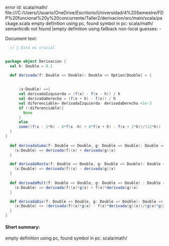 error id: scala/math/
file:///C:/Users/Usuario/OneDrive/Escritorio/Universidad/4%20Semestre/FDP%20funcional%20y%20concurrente/Taller2/derivacion/src/main/scala/package.scala
empty definition using pc, found symbol in pc: scala/math/
semanticdb not found
|empty definition using fallback
non-local guesses:
	 -

Document text:

```scala
  // 📌 Esto es crucial


package object Derivacion {
  val h: Double = 0.1

  def derivada(f: Double => Double): Double => Option[Double] = { 
     
      
      (x:Double) =>{
      val derivadaIzquierda = (f(x) - f(x - h)) / h
      val derivadaDerecha = (f(x + h) - f(x)) / h
      val diferenciable= derivadaIzquierda- derivadaDerecha <1e-3
      if (!diferenciable){
        None
      }
      else
      some((f(x - 2*h) - 8*f(x -h) + 8*f(x + h) - f(x + 2*h))/(12*h))
  }
}  
  
  def derivadaSuma(f: Double => Double, g: Double => Double): Double => Double ={ 
    (x:Double) => derivada(f)(x) + derivada(g)(x)
  }

  def derivadaResta(f: Double => Double, g: Double => Double): Double => Double ={
    (x:Double) => derivada(f)(x) - derivada(g)(x)
  }
  
  def derivadaMult(f: Double => Double, g: Double => Double) : Double => Double ={
    (x:Double) => derivada(f)(x)*g(x) + f(x)*derivada(g)(x)
  }

  def derivadaDiv(f: Double => Double, g: Double => Double): Double => Double={
    (x:Double) => (derivada(f)(x)*g(x) - f(x)*derivada(g)(x))/(g(x)*g(x))
  }
}

```

#### Short summary: 

empty definition using pc, found symbol in pc: scala/math/